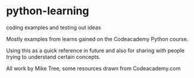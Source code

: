 # python-learning
coding examples and testing out ideas

Mostly examples from learns gained on the Codeacademy Python course.

Using this as a quick reference in future and also for sharing with people trying to understand certain concepts.

All work by Mike Tree, some resources drawn from Codeacademy.com
